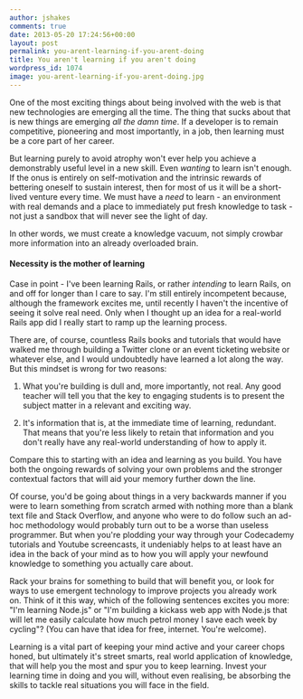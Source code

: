 ```yaml
---
author: jshakes
comments: true
date: 2013-05-20 17:24:56+00:00
layout: post
permalink: you-arent-learning-if-you-arent-doing
title: You aren't learning if you aren't doing
wordpress_id: 1074
image: you-arent-learning-if-you-arent-doing.jpg
---
```


One of the most exciting things about being involved with the web is that new technologies are emerging all the time. The thing that sucks about that is new things are emerging _all the damn time_. If a developer is to remain competitive, pioneering and most importantly, in a job, then learning must be a core part of her career.

But learning purely to avoid atrophy won't ever help you achieve a demonstrably useful level in a new skill. Even _wanting_ to learn isn't enough. If the onus is entirely on self-motivation and the intrinsic rewards of bettering oneself to sustain interest, then for most of us it will be a short-lived venture every time. We must have a _need_ to learn - an environment with real demands and a place to immediately put fresh knowledge to task - not just a sandbox that will never see the light of day.

In other words, we must create a knowledge vacuum, not simply crowbar more information into an already overloaded brain.


#### Necessity is the mother of learning


Case in point - I've been learning Rails, or rather _intending_ to learn Rails, on and off for longer than I care to say. I'm still entirely incompetent because, although the framework excites me, until recently I haven't the incentive of seeing it solve real need. Only when I thought up an idea for a real-world Rails app did I really start to ramp up the learning process.

There are, of course, countless Rails books and tutorials that would have walked me through building a Twitter clone or an event ticketing website or whatever else, and I would undoubtedly have learned a lot along the way. But this mindset is wrong for two reasons:

1) What you're building is dull and, more importantly, not real. Any good teacher will tell you that the key to engaging students is to present the subject matter in a relevant and exciting way.

2) It's information that is, at the immediate time of learning, redundant. That means that you're less likely to retain that information and you don't really have any real-world understanding of how to apply it.

Compare this to starting with an idea and learning as you build. You have both the ongoing rewards of solving your own problems and the stronger contextual factors that will aid your memory further down the line.

Of course, you'd be going about things in a very backwards manner if you were to learn something from scratch armed with nothing more than a blank text file and Stack Overflow, and anyone who were to do follow such an ad-hoc methodology would probably turn out to be a worse than useless programmer. But when you're plodding your way through your Codecademy tutorials and Youtube screencasts, it undeniably helps to at least have an idea in the back of your mind as to how you will apply your newfound knowledge to something you actually care about.

Rack your brains for something to build that will benefit you, or look for ways to use emergent technology to improve projects you already work on. Think of it this way, which of the following sentences excites you more: "I'm learning Node.js" or "I'm building a kickass web app with Node.js that will let me easily calculate how much petrol money I save each week by cycling"? (You can have that idea for free, internet. You're welcome).

Learning is a vital part of keeping your mind active and your career chops honed, but ultimately it's street smarts, real world application of knowledge, that will help you the most and spur you to keep learning. Invest your learning time in doing and you will, without even realising, be absorbing the skills to tackle real situations you will face in the field.
